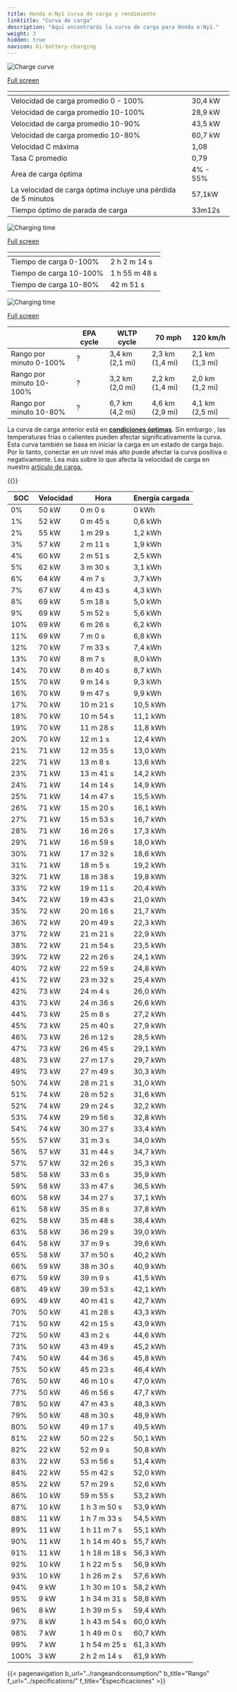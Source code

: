 ```yaml
---
title: Honda e:Ny1 curva de carga y rendimiento
linktitle: "Curva de carga"
description: "Aquí encontrarás la curva de carga para Honda e:Ny1."
weight: 3
hidden: true
navicon: bi-battery-charging
---
```

<!-- markdownlint-disable MD033 -->
<!-- markdownlint-disable MD010 -->
<img src="/images/models/honda/e_ny1/e_ny1/chargingcurve.svg" alt="Charge curve" class="img-fluid">

[Full screen](/images/models/honda/e_ny1/e_ny1/chargingcurve.svg)


<div class="table-responsive">
<table class="table table-striped border">
	<thead>
		<tr>
			<th>
			</th>
			<th>
			</th>
		</tr>
	</thead>
	<tbody>
		<tr>
			<td>
				Velocidad de carga promedio 0 - 100%
			</td>
			<td>
				30,4 kW
			</td>
		</tr>
		<tr>
			<td>
				Velocidad de carga promedio 10-100%
			</td>
			<td>
				28,9 kW
			</td>
		</tr>
		<tr>
			<td>
				Velocidad de carga promedio 10-90%
			</td>
			<td>
				43,5 kW
			</td>
		</tr>
		<tr>
			<td>
				Velocidad de carga promedio 10-80%
			</td>
			<td>
				60,7 kW
			</td>
		</tr>
		<tr>
			<td>
				Velocidad C máxima
			</td>
			<td>
				1,08
			</td>
		</tr>
		<tr>
			<td>
				Tasa C promedio
			</td>
			<td>
				0,79
			</td>
		</tr>
		<tr>
			<td>
				Área de carga óptima
			</td>
			<td>
				4% - 55%
			</td>
		</tr>
		<tr>
			<td>
				La velocidad de carga óptima incluye una pérdida de 5 minutos
			</td>
			<td>
				57,1kW
			</td>
		</tr>
		<tr>
			<td>
				Tiempo óptimo de parada de carga
			</td>
			<td>
				33m12s
			</td>
		</tr>
	</tbody>
</table>
</div>
<img src="/images/models/honda/e_ny1/e_ny1/chargingtime.svg" alt="Charging time" class="img-fluid">

[Full screen](/images/models/honda/e_ny1/e_ny1/chargingtime.svg)
<div class="table-responsive">
<table class="table table-striped border">
	<thead>
		<tr>
			<th>
			</th>
			<th>
			</th>
		</tr>
	</thead>
	<tbody>
		<tr>
			<td>
				Tiempo de carga 0-100%
			</td>
			<td>
				2 h 2 m 14 s
			</td>
		</tr>
		<tr>
			<td>
				Tiempo de carga 10-100%
			</td>
			<td>
				1 h 55 m 48 s
			</td>
		</tr>
		<tr>
			<td>
				Tiempo de carga 10-80%
			</td>
			<td>
				 42 m 51 s
			</td>
		</tr>
	</tbody>
</table>
</div>
<img src="/images/models/honda/e_ny1/e_ny1/chargerangespeed.svg" alt="Charging time" class="img-fluid">

[Full screen](/images/models/honda/e_ny1/e_ny1/chargerangespeed.svg)
<div class="table-responsive">
<table class="table table-striped border">
	<thead>
		<tr>
			<th>
			</th>
			<th>
				EPA cycle
			</th>
			<th>
				WLTP cycle
			</th>
			<th>
				70 mph
			</th>
			<th>
				120 km/h
			</th>
		</tr>
	</thead>
	<tbody>
		<tr>
			<td>
				Rango por minuto 0-100%
			</td>
			<td>
				?
			</td>
			<td>
				3,4 km (2,1 mi)
			</td>
			<td>
				2,3 km (1,4 mi)
			</td>
			<td>
				2,1 km (1,3 mi)
			</td>
		</tr>
		<tr>
			<td>
				Rango por minuto 10-100%
			</td>
			<td>
				?
			</td>
			<td>
				3,2 km (2,0 mi)
			</td>
			<td>
				2,2 km (1,4 mi)
			</td>
			<td>
				2,0 km (1,2 mi)
			</td>
		</tr>
		<tr>
			<td>
				Rango por minuto 10-80%
			</td>
			<td>
				?
			</td>
			<td>
				6,7 km (4,2 mi)
			</td>
			<td>
				4,6 km (2,9 mi)
			</td>
			<td>
				4,1 km (2,5 mi)
			</td>
		</tr>
	</tbody>
</table>
</div>


La curva de carga anterior está en **[condiciones óptimas](../../../../../technology/battery/charging/#temperatura)**. Sin embargo , las temperaturas frías o calientes pueden afectar significativamente la curva. Esta curva también se basa en iniciar la carga en un estado de carga bajo. Por lo tanto, conectar en un nivel más alto puede afectar la curva positiva o negativamente. Lea más sobre lo que afecta la velocidad de carga en nuestro [artículo de carga.](../../../../../technology/battery/charging/)


{{<evkxdisplayaddarticle />}}
<div class="table-responsive">
<table class="table table-striped border">
	<thead>
		<tr>
			<th>
				SOC
			</th>
			<th>
				Velocidad
			</th>
			<th>
				Hora
			</th>
			<th>
				Energía cargada
			</th>
		</tr>
	</thead>
	<tbody>
		<tr>
			<td>
				0%
			</td>
			<td>
				50 kW
			</td>
			<td>
				 0 m 0 s
			</td>
			<td>
				0 kWh
			</td>
		</tr>
		<tr>
			<td>
				1%
			</td>
			<td>
				52 kW
			</td>
			<td>
				 0 m 45 s
			</td>
			<td>
				0,6 kWh
			</td>
		</tr>
		<tr>
			<td>
				2%
			</td>
			<td>
				55 kW
			</td>
			<td>
				 1 m 29 s
			</td>
			<td>
				1,2 kWh
			</td>
		</tr>
		<tr>
			<td>
				3%
			</td>
			<td>
				57 kW
			</td>
			<td>
				 2 m 11 s
			</td>
			<td>
				1,9 kWh
			</td>
		</tr>
		<tr>
			<td>
				4%
			</td>
			<td>
				60 kW
			</td>
			<td>
				 2 m 51 s
			</td>
			<td>
				2,5 kWh
			</td>
		</tr>
		<tr>
			<td>
				5%
			</td>
			<td>
				62 kW
			</td>
			<td>
				 3 m 30 s
			</td>
			<td>
				3,1 kWh
			</td>
		</tr>
		<tr>
			<td>
				6%
			</td>
			<td>
				64 kW
			</td>
			<td>
				 4 m 7 s
			</td>
			<td>
				3,7 kWh
			</td>
		</tr>
		<tr>
			<td>
				7%
			</td>
			<td>
				67 kW
			</td>
			<td>
				 4 m 43 s
			</td>
			<td>
				4,3 kWh
			</td>
		</tr>
		<tr>
			<td>
				8%
			</td>
			<td>
				69 kW
			</td>
			<td>
				 5 m 18 s
			</td>
			<td>
				5,0 kWh
			</td>
		</tr>
		<tr>
			<td>
				9%
			</td>
			<td>
				69 kW
			</td>
			<td>
				 5 m 52 s
			</td>
			<td>
				5,6 kWh
			</td>
		</tr>
		<tr>
			<td>
				10%
			</td>
			<td>
				69 kW
			</td>
			<td>
				 6 m 26 s
			</td>
			<td>
				6,2 kWh
			</td>
		</tr>
		<tr>
			<td>
				11%
			</td>
			<td>
				69 kW
			</td>
			<td>
				 7 m 0 s
			</td>
			<td>
				6,8 kWh
			</td>
		</tr>
		<tr>
			<td>
				12%
			</td>
			<td>
				70 kW
			</td>
			<td>
				 7 m 33 s
			</td>
			<td>
				7,4 kWh
			</td>
		</tr>
		<tr>
			<td>
				13%
			</td>
			<td>
				70 kW
			</td>
			<td>
				 8 m 7 s
			</td>
			<td>
				8,0 kWh
			</td>
		</tr>
		<tr>
			<td>
				14%
			</td>
			<td>
				70 kW
			</td>
			<td>
				 8 m 40 s
			</td>
			<td>
				8,7 kWh
			</td>
		</tr>
		<tr>
			<td>
				15%
			</td>
			<td>
				70 kW
			</td>
			<td>
				 9 m 14 s
			</td>
			<td>
				9,3 kWh
			</td>
		</tr>
		<tr>
			<td>
				16%
			</td>
			<td>
				70 kW
			</td>
			<td>
				 9 m 47 s
			</td>
			<td>
				9,9 kWh
			</td>
		</tr>
		<tr>
			<td>
				17%
			</td>
			<td>
				70 kW
			</td>
			<td>
				 10 m 21 s
			</td>
			<td>
				10,5 kWh
			</td>
		</tr>
		<tr>
			<td>
				18%
			</td>
			<td>
				70 kW
			</td>
			<td>
				 10 m 54 s
			</td>
			<td>
				11,1 kWh
			</td>
		</tr>
		<tr>
			<td>
				19%
			</td>
			<td>
				70 kW
			</td>
			<td>
				 11 m 28 s
			</td>
			<td>
				11,8 kWh
			</td>
		</tr>
		<tr>
			<td>
				20%
			</td>
			<td>
				70 kW
			</td>
			<td>
				 12 m 1 s
			</td>
			<td>
				12,4 kWh
			</td>
		</tr>
		<tr>
			<td>
				21%
			</td>
			<td>
				71 kW
			</td>
			<td>
				 12 m 35 s
			</td>
			<td>
				13,0 kWh
			</td>
		</tr>
		<tr>
			<td>
				22%
			</td>
			<td>
				71 kW
			</td>
			<td>
				 13 m 8 s
			</td>
			<td>
				13,6 kWh
			</td>
		</tr>
		<tr>
			<td>
				23%
			</td>
			<td>
				71 kW
			</td>
			<td>
				 13 m 41 s
			</td>
			<td>
				14,2 kWh
			</td>
		</tr>
		<tr>
			<td>
				24%
			</td>
			<td>
				71 kW
			</td>
			<td>
				 14 m 14 s
			</td>
			<td>
				14,9 kWh
			</td>
		</tr>
		<tr>
			<td>
				25%
			</td>
			<td>
				71 kW
			</td>
			<td>
				 14 m 47 s
			</td>
			<td>
				15,5 kWh
			</td>
		</tr>
		<tr>
			<td>
				26%
			</td>
			<td>
				71 kW
			</td>
			<td>
				 15 m 20 s
			</td>
			<td>
				16,1 kWh
			</td>
		</tr>
		<tr>
			<td>
				27%
			</td>
			<td>
				71 kW
			</td>
			<td>
				 15 m 53 s
			</td>
			<td>
				16,7 kWh
			</td>
		</tr>
		<tr>
			<td>
				28%
			</td>
			<td>
				71 kW
			</td>
			<td>
				 16 m 26 s
			</td>
			<td>
				17,3 kWh
			</td>
		</tr>
		<tr>
			<td>
				29%
			</td>
			<td>
				71 kW
			</td>
			<td>
				 16 m 59 s
			</td>
			<td>
				18,0 kWh
			</td>
		</tr>
		<tr>
			<td>
				30%
			</td>
			<td>
				71 kW
			</td>
			<td>
				 17 m 32 s
			</td>
			<td>
				18,6 kWh
			</td>
		</tr>
		<tr>
			<td>
				31%
			</td>
			<td>
				71 kW
			</td>
			<td>
				 18 m 5 s
			</td>
			<td>
				19,2 kWh
			</td>
		</tr>
		<tr>
			<td>
				32%
			</td>
			<td>
				71 kW
			</td>
			<td>
				 18 m 38 s
			</td>
			<td>
				19,8 kWh
			</td>
		</tr>
		<tr>
			<td>
				33%
			</td>
			<td>
				72 kW
			</td>
			<td>
				 19 m 11 s
			</td>
			<td>
				20,4 kWh
			</td>
		</tr>
		<tr>
			<td>
				34%
			</td>
			<td>
				72 kW
			</td>
			<td>
				 19 m 43 s
			</td>
			<td>
				21,0 kWh
			</td>
		</tr>
		<tr>
			<td>
				35%
			</td>
			<td>
				72 kW
			</td>
			<td>
				 20 m 16 s
			</td>
			<td>
				21,7 kWh
			</td>
		</tr>
		<tr>
			<td>
				36%
			</td>
			<td>
				72 kW
			</td>
			<td>
				 20 m 49 s
			</td>
			<td>
				22,3 kWh
			</td>
		</tr>
		<tr>
			<td>
				37%
			</td>
			<td>
				72 kW
			</td>
			<td>
				 21 m 21 s
			</td>
			<td>
				22,9 kWh
			</td>
		</tr>
		<tr>
			<td>
				38%
			</td>
			<td>
				72 kW
			</td>
			<td>
				 21 m 54 s
			</td>
			<td>
				23,5 kWh
			</td>
		</tr>
		<tr>
			<td>
				39%
			</td>
			<td>
				72 kW
			</td>
			<td>
				 22 m 26 s
			</td>
			<td>
				24,1 kWh
			</td>
		</tr>
		<tr>
			<td>
				40%
			</td>
			<td>
				72 kW
			</td>
			<td>
				 22 m 59 s
			</td>
			<td>
				24,8 kWh
			</td>
		</tr>
		<tr>
			<td>
				41%
			</td>
			<td>
				72 kW
			</td>
			<td>
				 23 m 32 s
			</td>
			<td>
				25,4 kWh
			</td>
		</tr>
		<tr>
			<td>
				42%
			</td>
			<td>
				73 kW
			</td>
			<td>
				 24 m 4 s
			</td>
			<td>
				26,0 kWh
			</td>
		</tr>
		<tr>
			<td>
				43%
			</td>
			<td>
				73 kW
			</td>
			<td>
				 24 m 36 s
			</td>
			<td>
				26,6 kWh
			</td>
		</tr>
		<tr>
			<td>
				44%
			</td>
			<td>
				73 kW
			</td>
			<td>
				 25 m 8 s
			</td>
			<td>
				27,2 kWh
			</td>
		</tr>
		<tr>
			<td>
				45%
			</td>
			<td>
				73 kW
			</td>
			<td>
				 25 m 40 s
			</td>
			<td>
				27,9 kWh
			</td>
		</tr>
		<tr>
			<td>
				46%
			</td>
			<td>
				73 kW
			</td>
			<td>
				 26 m 12 s
			</td>
			<td>
				28,5 kWh
			</td>
		</tr>
		<tr>
			<td>
				47%
			</td>
			<td>
				73 kW
			</td>
			<td>
				 26 m 45 s
			</td>
			<td>
				29,1 kWh
			</td>
		</tr>
		<tr>
			<td>
				48%
			</td>
			<td>
				73 kW
			</td>
			<td>
				 27 m 17 s
			</td>
			<td>
				29,7 kWh
			</td>
		</tr>
		<tr>
			<td>
				49%
			</td>
			<td>
				73 kW
			</td>
			<td>
				 27 m 49 s
			</td>
			<td>
				30,3 kWh
			</td>
		</tr>
		<tr>
			<td>
				50%
			</td>
			<td>
				74 kW
			</td>
			<td>
				 28 m 21 s
			</td>
			<td>
				31,0 kWh
			</td>
		</tr>
		<tr>
			<td>
				51%
			</td>
			<td>
				74 kW
			</td>
			<td>
				 28 m 52 s
			</td>
			<td>
				31,6 kWh
			</td>
		</tr>
		<tr>
			<td>
				52%
			</td>
			<td>
				74 kW
			</td>
			<td>
				 29 m 24 s
			</td>
			<td>
				32,2 kWh
			</td>
		</tr>
		<tr>
			<td>
				53%
			</td>
			<td>
				74 kW
			</td>
			<td>
				 29 m 56 s
			</td>
			<td>
				32,8 kWh
			</td>
		</tr>
		<tr>
			<td>
				54%
			</td>
			<td>
				74 kW
			</td>
			<td>
				 30 m 27 s
			</td>
			<td>
				33,4 kWh
			</td>
		</tr>
		<tr>
			<td>
				55%
			</td>
			<td>
				57 kW
			</td>
			<td>
				 31 m 3 s
			</td>
			<td>
				34,0 kWh
			</td>
		</tr>
		<tr>
			<td>
				56%
			</td>
			<td>
				57 kW
			</td>
			<td>
				 31 m 44 s
			</td>
			<td>
				34,7 kWh
			</td>
		</tr>
		<tr>
			<td>
				57%
			</td>
			<td>
				57 kW
			</td>
			<td>
				 32 m 26 s
			</td>
			<td>
				35,3 kWh
			</td>
		</tr>
		<tr>
			<td>
				58%
			</td>
			<td>
				58 kW
			</td>
			<td>
				 33 m 6 s
			</td>
			<td>
				35,9 kWh
			</td>
		</tr>
		<tr>
			<td>
				59%
			</td>
			<td>
				58 kW
			</td>
			<td>
				 33 m 47 s
			</td>
			<td>
				36,5 kWh
			</td>
		</tr>
		<tr>
			<td>
				60%
			</td>
			<td>
				58 kW
			</td>
			<td>
				 34 m 27 s
			</td>
			<td>
				37,1 kWh
			</td>
		</tr>
		<tr>
			<td>
				61%
			</td>
			<td>
				58 kW
			</td>
			<td>
				 35 m 8 s
			</td>
			<td>
				37,8 kWh
			</td>
		</tr>
		<tr>
			<td>
				62%
			</td>
			<td>
				58 kW
			</td>
			<td>
				 35 m 48 s
			</td>
			<td>
				38,4 kWh
			</td>
		</tr>
		<tr>
			<td>
				63%
			</td>
			<td>
				58 kW
			</td>
			<td>
				 36 m 29 s
			</td>
			<td>
				39,0 kWh
			</td>
		</tr>
		<tr>
			<td>
				64%
			</td>
			<td>
				58 kW
			</td>
			<td>
				 37 m 9 s
			</td>
			<td>
				39,6 kWh
			</td>
		</tr>
		<tr>
			<td>
				65%
			</td>
			<td>
				58 kW
			</td>
			<td>
				 37 m 50 s
			</td>
			<td>
				40,2 kWh
			</td>
		</tr>
		<tr>
			<td>
				66%
			</td>
			<td>
				59 kW
			</td>
			<td>
				 38 m 30 s
			</td>
			<td>
				40,9 kWh
			</td>
		</tr>
		<tr>
			<td>
				67%
			</td>
			<td>
				59 kW
			</td>
			<td>
				 39 m 9 s
			</td>
			<td>
				41,5 kWh
			</td>
		</tr>
		<tr>
			<td>
				68%
			</td>
			<td>
				49 kW
			</td>
			<td>
				 39 m 53 s
			</td>
			<td>
				42,1 kWh
			</td>
		</tr>
		<tr>
			<td>
				69%
			</td>
			<td>
				49 kW
			</td>
			<td>
				 40 m 41 s
			</td>
			<td>
				42,7 kWh
			</td>
		</tr>
		<tr>
			<td>
				70%
			</td>
			<td>
				50 kW
			</td>
			<td>
				 41 m 28 s
			</td>
			<td>
				43,3 kWh
			</td>
		</tr>
		<tr>
			<td>
				71%
			</td>
			<td>
				50 kW
			</td>
			<td>
				 42 m 15 s
			</td>
			<td>
				43,9 kWh
			</td>
		</tr>
		<tr>
			<td>
				72%
			</td>
			<td>
				50 kW
			</td>
			<td>
				 43 m 2 s
			</td>
			<td>
				44,6 kWh
			</td>
		</tr>
		<tr>
			<td>
				73%
			</td>
			<td>
				50 kW
			</td>
			<td>
				 43 m 49 s
			</td>
			<td>
				45,2 kWh
			</td>
		</tr>
		<tr>
			<td>
				74%
			</td>
			<td>
				50 kW
			</td>
			<td>
				 44 m 36 s
			</td>
			<td>
				45,8 kWh
			</td>
		</tr>
		<tr>
			<td>
				75%
			</td>
			<td>
				50 kW
			</td>
			<td>
				 45 m 23 s
			</td>
			<td>
				46,4 kWh
			</td>
		</tr>
		<tr>
			<td>
				76%
			</td>
			<td>
				50 kW
			</td>
			<td>
				 46 m 10 s
			</td>
			<td>
				47,0 kWh
			</td>
		</tr>
		<tr>
			<td>
				77%
			</td>
			<td>
				50 kW
			</td>
			<td>
				 46 m 56 s
			</td>
			<td>
				47,7 kWh
			</td>
		</tr>
		<tr>
			<td>
				78%
			</td>
			<td>
				50 kW
			</td>
			<td>
				 47 m 43 s
			</td>
			<td>
				48,3 kWh
			</td>
		</tr>
		<tr>
			<td>
				79%
			</td>
			<td>
				50 kW
			</td>
			<td>
				 48 m 30 s
			</td>
			<td>
				48,9 kWh
			</td>
		</tr>
		<tr>
			<td>
				80%
			</td>
			<td>
				50 kW
			</td>
			<td>
				 49 m 17 s
			</td>
			<td>
				49,5 kWh
			</td>
		</tr>
		<tr>
			<td>
				81%
			</td>
			<td>
				22 kW
			</td>
			<td>
				 50 m 22 s
			</td>
			<td>
				50,1 kWh
			</td>
		</tr>
		<tr>
			<td>
				82%
			</td>
			<td>
				22 kW
			</td>
			<td>
				 52 m 9 s
			</td>
			<td>
				50,8 kWh
			</td>
		</tr>
		<tr>
			<td>
				83%
			</td>
			<td>
				22 kW
			</td>
			<td>
				 53 m 56 s
			</td>
			<td>
				51,4 kWh
			</td>
		</tr>
		<tr>
			<td>
				84%
			</td>
			<td>
				22 kW
			</td>
			<td>
				 55 m 42 s
			</td>
			<td>
				52,0 kWh
			</td>
		</tr>
		<tr>
			<td>
				85%
			</td>
			<td>
				22 kW
			</td>
			<td>
				 57 m 29 s
			</td>
			<td>
				52,6 kWh
			</td>
		</tr>
		<tr>
			<td>
				86%
			</td>
			<td>
				10 kW
			</td>
			<td>
				 59 m 55 s
			</td>
			<td>
				53,2 kWh
			</td>
		</tr>
		<tr>
			<td>
				87%
			</td>
			<td>
				10 kW
			</td>
			<td>
				1 h 3 m 50 s
			</td>
			<td>
				53,9 kWh
			</td>
		</tr>
		<tr>
			<td>
				88%
			</td>
			<td>
				11 kW
			</td>
			<td>
				1 h 7 m 33 s
			</td>
			<td>
				54,5 kWh
			</td>
		</tr>
		<tr>
			<td>
				89%
			</td>
			<td>
				11 kW
			</td>
			<td>
				1 h 11 m 7 s
			</td>
			<td>
				55,1 kWh
			</td>
		</tr>
		<tr>
			<td>
				90%
			</td>
			<td>
				11 kW
			</td>
			<td>
				1 h 14 m 40 s
			</td>
			<td>
				55,7 kWh
			</td>
		</tr>
		<tr>
			<td>
				91%
			</td>
			<td>
				11 kW
			</td>
			<td>
				1 h 18 m 18 s
			</td>
			<td>
				56,3 kWh
			</td>
		</tr>
		<tr>
			<td>
				92%
			</td>
			<td>
				10 kW
			</td>
			<td>
				1 h 22 m 5 s
			</td>
			<td>
				56,9 kWh
			</td>
		</tr>
		<tr>
			<td>
				93%
			</td>
			<td>
				10 kW
			</td>
			<td>
				1 h 26 m 2 s
			</td>
			<td>
				57,6 kWh
			</td>
		</tr>
		<tr>
			<td>
				94%
			</td>
			<td>
				9 kW
			</td>
			<td>
				1 h 30 m 10 s
			</td>
			<td>
				58,2 kWh
			</td>
		</tr>
		<tr>
			<td>
				95%
			</td>
			<td>
				9 kW
			</td>
			<td>
				1 h 34 m 31 s
			</td>
			<td>
				58,8 kWh
			</td>
		</tr>
		<tr>
			<td>
				96%
			</td>
			<td>
				8 kW
			</td>
			<td>
				1 h 39 m 5 s
			</td>
			<td>
				59,4 kWh
			</td>
		</tr>
		<tr>
			<td>
				97%
			</td>
			<td>
				8 kW
			</td>
			<td>
				1 h 43 m 54 s
			</td>
			<td>
				60,0 kWh
			</td>
		</tr>
		<tr>
			<td>
				98%
			</td>
			<td>
				7 kW
			</td>
			<td>
				1 h 49 m 0 s
			</td>
			<td>
				60,7 kWh
			</td>
		</tr>
		<tr>
			<td>
				99%
			</td>
			<td>
				7 kW
			</td>
			<td>
				1 h 54 m 25 s
			</td>
			<td>
				61,3 kWh
			</td>
		</tr>
		<tr>
			<td>
				100%
			</td>
			<td>
				3 kW
			</td>
			<td>
				2 h 2 m 14 s
			</td>
			<td>
				61,9 kWh
			</td>
		</tr>
	</tbody>
</table>
</div>


{{< pagenavigation b_url="../rangeandconsumption/" b_title="Rango" f_url="../specifications/" f_title="Especificaciones" >}}
